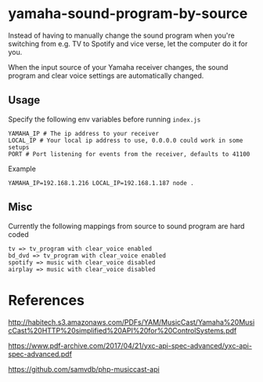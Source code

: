 # yamaha-sound-program-by-source

Instead of having to manually change the sound program when you're switching from e.g. TV to Spotify and vice verse, let the computer do it for you.

When the input source of your Yamaha receiver changes, the sound program and clear voice settings are automatically changed.

## Usage

Specify the following env variables before running `index.js`

    YAMAHA_IP # The ip address to your receiver
    LOCAL_IP # Your local ip address to use, 0.0.0.0 could work in some setups
    PORT # Port listening for events from the receiver, defaults to 41100

Example

    YAMAHA_IP=192.168.1.216 LOCAL_IP=192.168.1.187 node .

## Misc

Currently the following mappings from source to sound program are hard coded

    tv => tv_program with clear_voice enabled
    bd_dvd => tv_program with clear_voice enabled
    spotify => music with clear_voice disabled
    airplay => music with clear_voice disabled

# References

http://habitech.s3.amazonaws.com/PDFs/YAM/MusicCast/Yamaha%20MusicCast%20HTTP%20simplified%20API%20for%20ControlSystems.pdf

https://www.pdf-archive.com/2017/04/21/yxc-api-spec-advanced/yxc-api-spec-advanced.pdf

https://github.com/samvdb/php-musiccast-api
